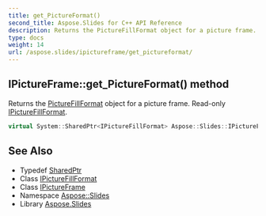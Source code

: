 ```yaml
---
title: get_PictureFormat()
second_title: Aspose.Slides for C++ API Reference
description: Returns the PictureFillFormat object for a picture frame. Read-only IPictureFillFormat.
type: docs
weight: 14
url: /aspose.slides/ipictureframe/get_pictureformat/
---
```

## IPictureFrame::get_PictureFormat() method


Returns the [PictureFillFormat](../../picturefillformat/) object for a picture frame. Read-only [IPictureFillFormat](../../ipicturefillformat/).

```cpp
virtual System::SharedPtr<IPictureFillFormat> Aspose::Slides::IPictureFrame::get_PictureFormat()=0
```

## See Also

* Typedef [SharedPtr](../../../system/sharedptr/)
* Class [IPictureFillFormat](../../ipicturefillformat/)
* Class [IPictureFrame](../)
* Namespace [Aspose::Slides](../../)
* Library [Aspose.Slides](../../../)